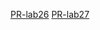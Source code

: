 [PR-lab26](https://github.com/AbrarAlzubaidi/django-snacks/pull/1)
[PR-lab27](https://github.com/AbrarAlzubaidi/django-snacks/pull/2)
